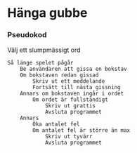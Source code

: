 # Hänga gubbe

### Pseudokod

Välj ett slumpmässigt ord

    Så länge spelet pågår
        Be användaren att gissa en bokstav
        Om bokstaven redan gissad
            Skriv ut ett meddelande
            Fortsätt till nästa gissning
        Annars om bokstaven ingår i ordet
            Om ordet är fullständigt
                Skriv ut grattis
                Avsluta programmet
        Annars
            Öka antalet fel
            Om antalet fel är större än max
                Skriv ut tyvärr
                Avsluta programmet
